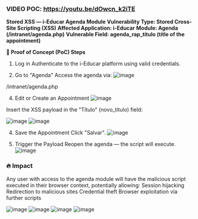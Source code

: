 ### VIDEO POC:  https://youtu.be/dOwcn_k2iTE ###

**Stored XSS — i-Educar Agenda Module**
**Vulnerability Type: Stored Cross-Site Scripting (XSS)**
**Affected Application: i-Educar**
**Module: Agenda (/intranet/agenda.php)**
**Vulnerable Field: agenda_rap_titulo (title of the appointment)**

**🧪 Proof of Concept (PoC) Steps**
1. Log in
Authenticate to the i-Educar platform using valid credentials.

2. Go to "Agenda"
Access the agenda via:
![image](https://github.com/user-attachments/assets/6d01e8c6-6827-4147-8f2b-71be48f91b20)

/intranet/agenda.php

4. Edit or Create an Appointment
![image](https://github.com/user-attachments/assets/2df3daa1-65fb-4233-b94a-ea410f95d505)

Insert the XSS payload in the "Título" (novo_titulo) field:

<script>alert('PoC VulDB i-Educar PaCXXX')</script>
![image](https://github.com/user-attachments/assets/cce03bb2-15b4-4962-b0c2-21292b5aadba)
![image](https://github.com/user-attachments/assets/731d28c5-aa39-46c9-94dd-63bcb13303e9)

4. Save the Appointment
Click "Salvar".
![image](https://github.com/user-attachments/assets/17c3df44-369c-4a66-bbc4-5a093b87a996)

5. Trigger the Payload
Reopen the agenda — the script will execute.
![image](https://github.com/user-attachments/assets/b5f17e49-f6e0-4cea-a56e-e153e424afb4)



### 🔥 Impact ###
Any user with access to the agenda module will have the malicious script executed in their browser context, potentially allowing:
Session hijacking
Redirection to malicious sites
Credential theft
Browser exploitation via further scripts















![image](https://github.com/user-attachments/assets/07995e43-775a-4211-8023-78e9732de2fd)
![image](https://github.com/user-attachments/assets/ace8a51e-e71e-4635-94c5-0e1ec2f68319)
![image](https://github.com/user-attachments/assets/7efc5562-9700-4ea7-8956-17c57f5f6ba2)
![image](https://github.com/user-attachments/assets/26e2a811-a86f-469b-ab50-9e6e0e14b541)


